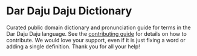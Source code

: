 
# Dar Daju Daju Dictionary

Curated public domain dictionary and pronunciation guide for terms in the Dar Daju Daju language. See the [contributing guide](https://github.com/drumworkteam/term/blob/make/.github/contributing.md) for details on how to contribute. We would love your support, even if it is just fixing a word or adding a single definition. Thank you for all your help!